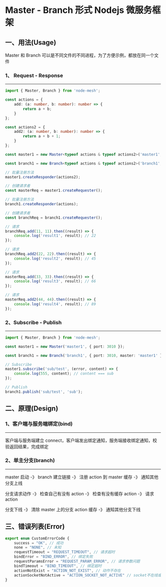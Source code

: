 # Master - Branch 形式 Nodejs 微服务框架

## 一、用法(Usage)

Master 和 Branch 可以是不同文件的不同进程，为了方便示例，都放在同一个文件

### 1、 Request - Response

---

```ts
import { Master, Branch } from 'node-mesh';

const actions = {
    add: (a: number, b: number): number => {
        return a + b;
    }
};

const actions2 = {
    add2: (a: number, b: number): number => {
        return a + b + 1;
    }
};

const master1 = new Master<typeof actions & typeof actions2>('master1', { port: 3010 });

const branch1 = new Branch<typeof actions & typeof actions2>('branch1', { port: 3010 });

// 批量注册方法
master1.createResponder(actions2);

// 创建请求者
const masterReq = master1.createRequester();

// 批量注册方法
branch1.createResponder(actions);

// 创建请求者
const branchReq = branch1.createRequester();

// 请求
branchReq.add(11, 11).then((result) => {
    console.log('result1', result); // 22
});

// 请求
branchReq.add2(22, 22).then((result) => {
    console.log('result2', result); // 45
});

// 请求
masterReq.add(33, 33).then((result) => {
    console.log('result3', result); // 66
});

// 请求
masterReq.add2(44, 44).then((result) => {
    console.log('result4', result); // 89
});
```

### 2、Subscribe - Publish

---

```ts
import { Master, Branch } from 'node-mesh';

const master1 = new Master('master1', { port: 3010 });

const branch1 = new Branch('branch1', { port: 3010, master: 'master1' });

// Subscribe
master1.subscribe('sub/test', (error, content) => {
    console.log(555, content); // content === sub
});

// Publish
branch1.publish('sub/test', 'sub');
```

## 二、原理(Design)

### 1、客户端与服务端绑定(bind)

---

客户端与服务端建立 connect，客户端发出绑定通知，服务端接收绑定通知，校验返回结果，完成绑定

### 2、单主分支(branch)

---

master 启动 -》 branch 建立链接 -》 注册 action 到 master 缓存 -》 通知其他分支上线

分支请求动作 -》 检查自己有没有 action -》 检查有没有缓存 action -》 请求 action

分支下线 -》 清除 master 上的分支 action 缓存 -》 通知其他分支下线

## 三、错误列表(Error)

```ts
export enum CustomErrorCode {
    success = "OK", // 成功
    none = "NONE", // 未知
    requestTimeout = "REQUEST_TIMEOUT", // 请求超时
    bindError = "BIND_ERROR", // 绑定失败
    requestParamsError = "REQUEST_PARAM_ERROR", // 请求参数问题
    bindTimeout = "BIND_TIMEOUT", // 绑定超时
    actionNotExist = "ACTION_NOT_EXIST", // 动作不存在
    actionSocketNotActive = "ACTION_SOCKET_NOT_ACTIVE" // socket不在线或者不存在
}
```
